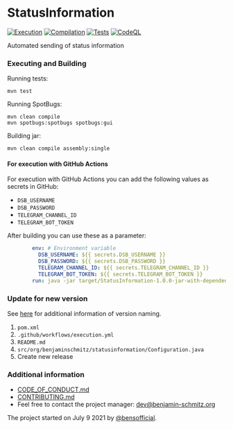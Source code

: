 # StatusInformation

[![Execution](https://github.com/bensofficial/StatusInformation/actions/workflows/execution.yml/badge.svg)](https://github.com/bensofficial/StatusInformation/actions/workflows/execution.yml)
[![Compilation](https://github.com/bensofficial/StatusInformation/actions/workflows/compilation.yml/badge.svg)](https://github.com/bensofficial/StatusInformation/actions/workflows/compilation.yml)
[![Tests](https://github.com/bensofficial/StatusInformation/actions/workflows/tests.yml/badge.svg)](https://github.com/bensofficial/StatusInformation/actions/workflows/tests.yml)
[![CodeQL](https://github.com/bensofficial/StatusInformation/actions/workflows/codeql-analysis.yml/badge.svg)](https://github.com/bensofficial/StatusInformation/actions/workflows/codeql-analysis.yml)

Automated sending of status information

### Executing and Building
Running tests:
````Shell
mvn test
````

Running SpotBugs:
````Shell
mvn clean compile
mvn spotbugs:spotbugs spotbugs:gui
````

Building jar:
````Shell
mvn clean compile assembly:single
````
#### For execution with GitHub Actions
For execution with GitHub Actions you can add the following values as secrets in GitHub:
- ``DSB_USERNAME``
- ``DSB_PASSWORD``
- ``TELEGRAM_CHANNEL_ID``
- ``TELEGRAM_BOT_TOKEN``

After building you can use these as a parameter:
````yml
        env: # Environment variable
          DSB_USERNAME: ${{ secrets.DSB_USERNAME }}
          DSB_PASSWORD: ${{ secrets.DSB_PASSWORD }}
          TELEGRAM_CHANNEL_ID: ${{ secrets.TELEGRAM_CHANNEL_ID }}
          TELEGRAM_BOT_TOKEN: ${{ secrets.TELEGRAM_BOT_TOKEN }}
        run: java -jar target/StatusInformation-1.0.0-jar-with-dependencies.jar $DSB_USERNAME $DSB_PASSWORD $TELEGRAM_CHANNEL_ID $TELEGRAM_BOT_TOKEN
````
### Update for new version
See [here](https://semver.org) for additional information of version naming.

1. ``pom.xml``
2. ``.github/workflows/execution.yml``
3. ``README.md``
4. ``src/org/benjaminschmitz/statusinformation/Configuration.java``
5. Create new release
### Additional information
- [CODE_OF_CONDUCT.md](https://github.com/bensofficial/StatusInformation/blob/main/.github/CODE_OF_CONDUCT.md)
- [CONTRIBUTING.md](https://github.com/bensofficial/StatusInformation/blob/main/.github/CONTRIBUTING.md)
- Feel free to contact the project manager: dev@benjamin-schmitz.org
 
The project started on July 9 2021 by [@bensofficial](https://github.com/bensofficial).

